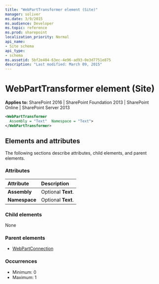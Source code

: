 ```yaml
---
title: "WebPartTransformer element (Site)"
manager: soliver
ms.date: 3/9/2015
ms.audience: Developer
ms.topic: reference
ms.prod: sharepoint
localization_priority: Normal
api_name:
- Site schema
api_type:
- schema
ms.assetid: 5bf2e404-63ec-4e96-ad93-0e3d7751e875
description: "Last modified: March 09, 2015"
---
```


# WebPartTransformer element (Site)

**Applies to:** SharePoint 2016 | SharePoint Foundation 2013 | SharePoint Online | SharePoint Server 2013
  
```XML
<WebPartTransformer
  Assembly = "Text"  Namespace = "Text">
</WebPartTransformer>
```

## Elements and attributes

The following sections describe attributes, child elements, and parent elements.

### Attributes

|**Attribute**|**Description**|
|:-----|:-----|
|**Assembly** <br/> |Optional **Text**.  <br/> |
|**Namespace** <br/> |Optional **Text**.  <br/> |
   
### Child elements

None
   
### Parent elements

- [WebPartConnection](webpartconnection-element-site.md)
   
### Occurrences

- Minimum: 0
- Maximum: 1  

<br/> 
   

